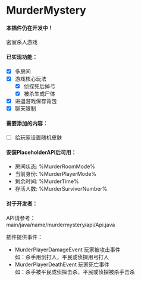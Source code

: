 # MurderMystery  
#### 本插件仍在开发中！  
密室杀人游戏  
#### 已实现功能：  
- [X] 多房间  
- [X] 游戏核心玩法  
  - [X] 侦探死后掉弓  
  - [X] 被杀生成尸体  
- [X] 进退游戏保存背包  
- [X] 聊天限制  
#### 需要添加的内容：   
- [ ] 给玩家设置随机皮肤  
#### 安装PlaceholderAPI后可用：  
- 房间状态: %MurderRoomMode%  
- 当前身份: %MurderPlayerMode%  
- 剩余时间: %MurderTime%  
- 存活人数: %MurderSurvivorNumber%  
#### 对于开发者：
API请参考：  
main/java/name/murdermystery/api/Api.java  
  
插件提供事件： 
 - MurderPlayerDamageEvent 玩家被攻击事件  
   如：杀手用剑打人，平民或侦探用弓打人
 - MurderPlayerDeathEvent 玩家死亡事件  
   如：杀手被平民或侦探击杀，平民或侦探被杀手击杀 